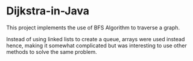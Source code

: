 # Dijkstra-in-Java
This project implements the use of BFS Algorithm to traverse a graph.

Instead of using linked lists to create a queue, arrays were used instead hence, making it somewhat complicated but was interesting to use other methods to solve the same problem.

